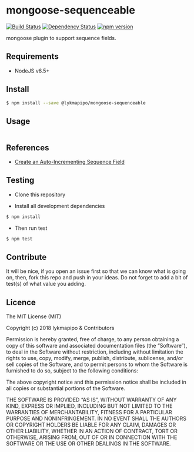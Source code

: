 # mongoose-sequenceable

[![Build Status](https://travis-ci.org/lykmapipo/mongoose-sequenceable.svg?branch=master)](https://travis-ci.org/lykmapipo/mongoose-sequenceable)
[![Dependency Status](https://img.shields.io/david/lykmapipo/mongoose-sequenceable.svg?style=flat)](https://david-dm.org/lykmapipo/mongoose-sequenceable)
[![npm version](https://badge.fury.io/js/%40lykmapipo%2Fmongoose-sequenceable.svg)](https://badge.fury.io/js/@lykmapipo/mongoose-sequenceable)

mongoose plugin to support sequence fields.

## Requirements

- NodeJS v6.5+

## Install
```sh
$ npm install --save @lykmapipo/mongoose-sequenceable
```

## Usage

```js
```

## References
- [Create an Auto-Incrementing Sequence Field](https://docs.mongodb.com/v3.0/tutorial/create-an-auto-incrementing-field)


## Testing
* Clone this repository

* Install all development dependencies
```sh
$ npm install
```
* Then run test
```sh
$ npm test
```

## Contribute
It will be nice, if you open an issue first so that we can know what is going on, then, fork this repo and push in your ideas. Do not forget to add a bit of test(s) of what value you adding.

## Licence
The MIT License (MIT)

Copyright (c) 2018 lykmapipo & Contributors

Permission is hereby granted, free of charge, to any person obtaining a copy of this software and associated documentation files (the “Software”), to deal in the Software without restriction, including without limitation the rights to use, copy, modify, merge, publish, distribute, sublicense, and/or sell copies of the Software, and to permit persons to whom the Software is furnished to do so, subject to the following conditions:

The above copyright notice and this permission notice shall be included in all copies or substantial portions of the Software.

THE SOFTWARE IS PROVIDED “AS IS”, WITHOUT WARRANTY OF ANY KIND, EXPRESS OR IMPLIED, INCLUDING BUT NOT LIMITED TO THE WARRANTIES OF MERCHANTABILITY, FITNESS FOR A PARTICULAR PURPOSE AND NONINFRINGEMENT. IN NO EVENT SHALL THE AUTHORS OR COPYRIGHT HOLDERS BE LIABLE FOR ANY CLAIM, DAMAGES OR OTHER LIABILITY, WHETHER IN AN ACTION OF CONTRACT, TORT OR OTHERWISE, ARISING FROM, OUT OF OR IN CONNECTION WITH THE SOFTWARE OR THE USE OR OTHER DEALINGS IN THE SOFTWARE. 